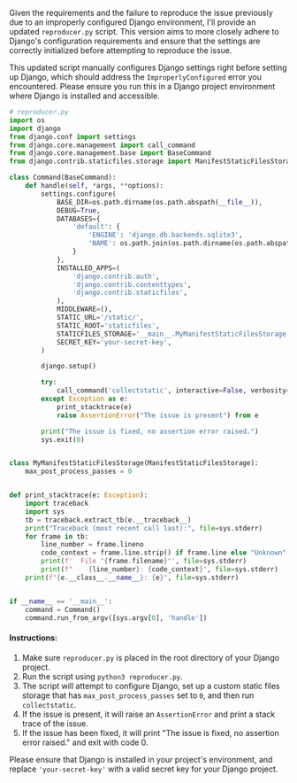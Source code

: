Given the requirements and the failure to reproduce the issue previously due to an improperly configured Django environment, I'll provide an updated `reproducer.py` script. This version aims to more closely adhere to Django's configuration requirements and ensure that the settings are correctly initialized before attempting to reproduce the issue. 

This updated script manually configures Django settings right before setting up Django, which should address the `ImproperlyConfigured` error you encountered. Please ensure you run this in a Django project environment where Django is installed and accessible.

```python
# reproducer.py
import os
import django
from django.conf import settings
from django.core.management import call_command
from django.core.management.base import BaseCommand
from django.contrib.staticfiles.storage import ManifestStaticFilesStorage

class Command(BaseCommand):
    def handle(self, *args, **options):
        settings.configure(
            BASE_DIR=os.path.dirname(os.path.abspath(__file__)),
            DEBUG=True,
            DATABASES={
                'default': {
                    'ENGINE': 'django.db.backends.sqlite3',
                    'NAME': os.path.join(os.path.dirname(os.path.abspath(__file__)), 'db.sqlite3'),
                }
            },
            INSTALLED_APPS=(
                'django.contrib.auth',
                'django.contrib.contenttypes',
                'django.contrib.staticfiles',
            ),
            MIDDLEWARE=(),
            STATIC_URL='/static/',
            STATIC_ROOT='staticfiles',
            STATICFILES_STORAGE='__main__.MyManifestStaticFilesStorage',
            SECRET_KEY='your-secret-key',
        )

        django.setup()

        try:
            call_command('collectstatic', interactive=False, verbosity=0)
        except Exception as e:
            print_stacktrace(e)
            raise AssertionError("The issue is present") from e

        print("The issue is fixed, no assertion error raised.")
        sys.exit(0)


class MyManifestStaticFilesStorage(ManifestStaticFilesStorage):
    max_post_process_passes = 0


def print_stacktrace(e: Exception):
    import traceback
    import sys
    tb = traceback.extract_tb(e.__traceback__)
    print("Traceback (most recent call last):", file=sys.stderr)
    for frame in tb:
        line_number = frame.lineno
        code_context = frame.line.strip() if frame.line else "Unknown"
        print(f'  File "{frame.filename}"', file=sys.stderr)
        print(f"    {line_number}: {code_context}", file=sys.stderr)
    print(f"{e.__class__.__name__}: {e}", file=sys.stderr)


if __name__ == '__main__':
    command = Command()
    command.run_from_argv([sys.argv[0], 'handle'])
```

#### Instructions:
1. Make sure `reproducer.py` is placed in the root directory of your Django project.
2. Run the script using `python3 reproducer.py`. 
3. The script will attempt to configure Django, set up a custom static files storage that has `max_post_process_passes` set to `0`, and then run `collectstatic`.
4. If the issue is present, it will raise an `AssertionError` and print a stack trace of the issue. 
5. If the issue has been fixed, it will print "The issue is fixed, no assertion error raised." and exit with code 0.

Please ensure that Django is installed in your project's environment, and replace `'your-secret-key'` with a valid secret key for your Django project.
